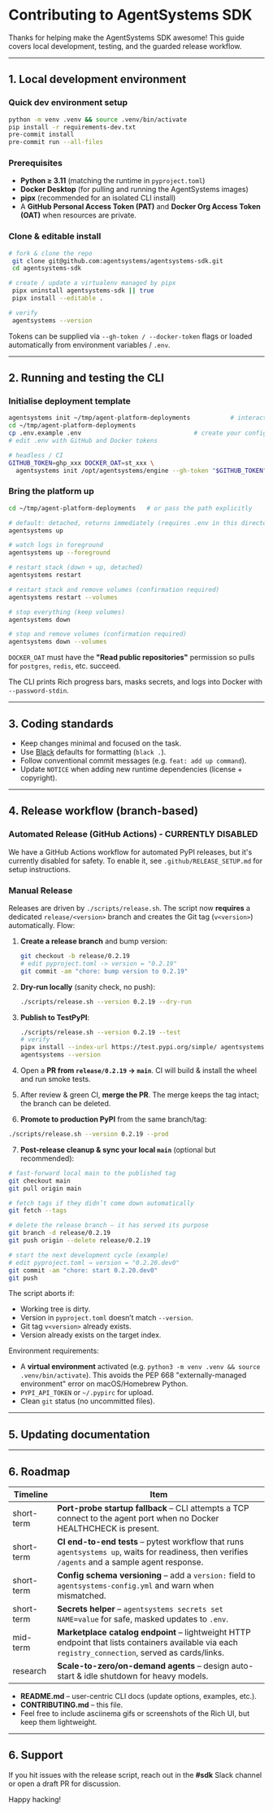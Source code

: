 # Contributing to AgentSystems SDK

Thanks for helping make the AgentSystems SDK awesome! This guide covers local development, testing, and the guarded release workflow.

---
## 1. Local development environment

### Quick dev environment setup

```bash
python -m venv .venv && source .venv/bin/activate
pip install -r requirements-dev.txt
pre-commit install
pre-commit run --all-files
```

### Prerequisites

* **Python ≥ 3.11** (matching the runtime in `pyproject.toml`)
* **Docker Desktop** (for pulling and running the AgentSystems images)
* **pipx** (recommended for an isolated CLI install)
* A **GitHub Personal Access Token (PAT)** and **Docker Org Access Token (OAT)** when resources are private.

### Clone & editable install

```bash
# fork & clone the repo
 git clone git@github.com:agentsystems/agentsystems-sdk.git
 cd agentsystems-sdk

# create / update a virtualenv managed by pipx
 pipx uninstall agentsystems-sdk || true
 pipx install --editable .

# verify
 agentsystems --version
```

Tokens can be supplied via `--gh-token / --docker-token` flags or loaded automatically from environment variables / `.env`.

---
## 2. Running and testing the CLI

### Initialise deployment template

```bash
agentsystems init ~/tmp/agent-platform-deployments           # interactive
cd ~/tmp/agent-platform-deployments
cp .env.example .env                               # create your config
# edit .env with GitHub and Docker tokens

# headless / CI
GITHUB_TOKEN=ghp_xxx DOCKER_OAT=st_xxx \
  agentsystems init /opt/agentsystems/engine --gh-token "$GITHUB_TOKEN" --docker-token "$DOCKER_OAT"
```

### Bring the platform up

```bash
cd ~/tmp/agent-platform-deployments   # or pass the path explicitly

# default: detached, returns immediately (requires .env in this directory)
agentsystems up

# watch logs in foreground
agentsystems up --foreground

# restart stack (down + up, detached)
agentsystems restart

# restart stack and remove volumes (confirmation required)
agentsystems restart --volumes

# stop everything (keep volumes)
agentsystems down

# stop and remove volumes (confirmation required)
agentsystems down --volumes
```

`DOCKER_OAT` must have the **"Read public repositories"** permission so pulls for `postgres`, `redis`, etc. succeed.

The CLI prints Rich progress bars, masks secrets, and logs into Docker with `--password-stdin`.

---
## 3. Coding standards

* Keep changes minimal and focused on the task.
* Use [Black](https://black.readthedocs.io/) defaults for formatting (`black .`).
* Follow conventional commit messages (e.g. `feat: add up command`).
* Update `NOTICE` when adding new runtime dependencies (license + copyright).

---
## 4. Release workflow (branch-based)

### Automated Release (GitHub Actions) - CURRENTLY DISABLED

We have a GitHub Actions workflow for automated PyPI releases, but it's currently disabled for safety.
To enable it, see `.github/RELEASE_SETUP.md` for setup instructions.

### Manual Release

Releases are driven by `./scripts/release.sh`.  The script now **requires** a dedicated `release/<version>` branch and creates the Git tag (`v<version>`) automatically.  Flow:

1. **Create a release branch** and bump version:

   ```bash
   git checkout -b release/0.2.19
   # edit pyproject.toml -> version = "0.2.19"
   git commit -am "chore: bump version to 0.2.19"
   ```

2. **Dry-run locally** (sanity check, no push):

   ```bash
   ./scripts/release.sh --version 0.2.19 --dry-run
   ```

3. **Publish to TestPyPI**:

   ```bash
   ./scripts/release.sh --version 0.2.19 --test
   # verify
   pipx install --index-url https://test.pypi.org/simple/ agentsystems-sdk==0.2.19
   agentsystems --version
   ```

4. Open a **PR from `release/0.2.19` → `main`**.  CI will build & install the wheel and run smoke tests.
5. After review & green CI, **merge the PR**.  The merge keeps the tag intact; the branch can be deleted.
6. **Promote to production PyPI** from the same branch/tag:

```bash
./scripts/release.sh --version 0.2.19 --prod
```

7. **Post-release cleanup & sync your local `main`** (optional but recommended):

```bash
# fast-forward local main to the published tag
git checkout main
git pull origin main

# fetch tags if they didn’t come down automatically
git fetch --tags

# delete the release branch – it has served its purpose
git branch -d release/0.2.19
git push origin --delete release/0.2.19

# start the next development cycle (example)
# edit pyproject.toml → version = "0.2.20.dev0"
git commit -am "chore: start 0.2.20.dev0"
git push
```

The script aborts if:
* Working tree is dirty.
* Version in `pyproject.toml` doesn’t match `--version`.
* Git tag `v<version>` already exists.
* Version already exists on the target index.

Environment requirements:

* A **virtual environment** activated (e.g. `python3 -m venv .venv && source .venv/bin/activate`). This avoids the PEP 668 "externally-managed environment" error on macOS/Homebrew Python.
* `PYPI_API_TOKEN` or `~/.pypirc` for upload.
* Clean `git` status (no uncommitted files).

---
## 5. Updating documentation

---

## 6. Roadmap

| Timeline | Item |
|----------|------|
| short-term | **Port-probe startup fallback** – CLI attempts a TCP connect to the agent port when no Docker HEALTHCHECK is present. |
| short-term | **CI end-to-end tests** – pytest workflow that runs `agentsystems up`, waits for readiness, then verifies `/agents` and a sample agent response. |
| short-term | **Config schema versioning** – add a `version:` field to `agentsystems-config.yml` and warn when mismatched. |
| short-term | **Secrets helper** – `agentsystems secrets set NAME=value` for safe, masked updates to `.env`. |
| mid-term   | **Marketplace catalog endpoint** – lightweight HTTP endpoint that lists containers available via each `registry_connection`, served as cards/links. |
| research   | **Scale-to-zero/on-demand agents** – design auto-start & idle shutdown for heavy models. |



* **README.md** – user-centric CLI docs (update options, examples, etc.).
* **CONTRIBUTING.md** – this file.
* Feel free to include asciinema gifs or screenshots of the Rich UI, but keep them lightweight.

---
## 6. Support

If you hit issues with the release script, reach out in the **#sdk** Slack channel or open a draft PR for discussion.

Happy hacking!
